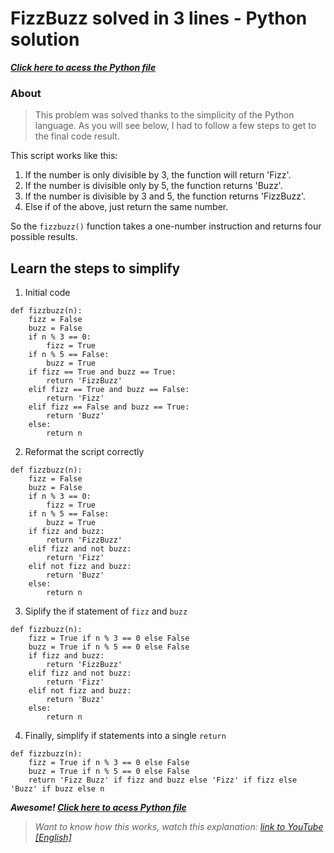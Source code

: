 # FizzBuzz solved in 3 lines - Python solution
***[Click here to acess the Python file](https://github.com/wallacewi/fizzbuzz-python/blob/main/fizzbuzz.py)***

### About
> This problem was solved thanks to the simplicity of the Python language. As you will see below, I had to follow a few steps to get to the final code result.

This script works like this:

1. If the number is only divisible by 3, the function will return 'Fizz'.
2. If the number is divisible only by 5, the function returns 'Buzz'.
3. If the number is divisible by 3 and 5, the function returns 'FizzBuzz'.
4. Else if of the above, just return the same number.

So the `fizzbuzz()` function takes a one-number instruction and returns four possible results.

## Learn the steps to simplify
1. Initial code
```
def fizzbuzz(n):
    fizz = False 
    buzz = False
    if n % 3 == 0:
        fizz = True
    if n % 5 == False:
        buzz = True
    if fizz == True and buzz == True:
        return 'FizzBuzz'
    elif fizz == True and buzz == False:
        return 'Fizz'
    elif fizz == False and buzz == True:
        return 'Buzz'
    else:
        return n
```
2. Reformat the script correctly
```
def fizzbuzz(n):
    fizz = False 
    buzz = False
    if n % 3 == 0:
        fizz = True
    if n % 5 == False:
        buzz = True
    if fizz and buzz:
        return 'FizzBuzz'
    elif fizz and not buzz:
        return 'Fizz'
    elif not fizz and buzz:
        return 'Buzz'
    else:
        return n
```
3. Siplify the if statement of `fizz` and `buzz`
```
def fizzbuzz(n):
    fizz = True if n % 3 == 0 else False
    buzz = True if n % 5 == 0 else False
    if fizz and buzz:
        return 'FizzBuzz'
    elif fizz and not buzz:
        return 'Fizz'
    elif not fizz and buzz:
        return 'Buzz'
    else:
        return n
```
4. Finally, simplify if statements into a single `return`
```
def fizzbuzz(n):
    fizz = True if n % 3 == 0 else False
    buzz = True if n % 5 == 0 else False
    return 'Fizz Buzz' if fizz and buzz else 'Fizz' if fizz else 'Buzz' if buzz else n
```
***Awesome! [Click here to acess Python file](https://github.com/wallacewi/fizzbuzz-python/blob/main/fizzbuzz.py)***

> *Want to know how this works, watch this explanation: [link to YouTube [English]](https://youtu.be/QPZ0pIK_wsc)*
